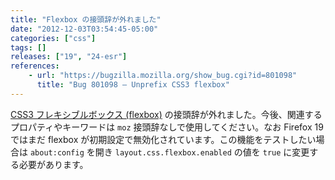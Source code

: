 ```yaml
---
title: "Flexbox の接頭辞が外れました"
date: "2012-12-03T03:54:45-05:00"
categories: ["css"]
tags: []
releases: ["19", "24-esr"]
references:
    - url: "https://bugzilla.mozilla.org/show_bug.cgi?id=801098"
      title: "Bug 801098 – Unprefix CSS3 flexbox"
---
```

[CSS3 フレキシブルボックス (flexbox)](https://developer.mozilla.org/docs/CSS/Using_CSS_flexible_boxes) の接頭辞が外れました。今後、関連するプロパティやキーワードは `moz` 接頭辞なしで使用してください。なお Firefox 19 ではまだ flexbox が初期設定で無効化されています。この機能をテストしたい場合は `about:config` を開き `layout.css.flexbox.enabled` の値を `true` に変更する必要があります。
